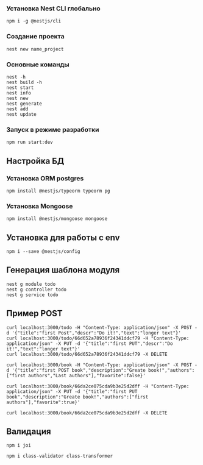 ### Установка Nest CLI глобально
```
npm i -g @nestjs/cli
```
### Создание проекта
```
nest new name_project
```
### Основные команды
```
nest -h 
nest build -h 
nest start
nest info
nest new
nest generate
nest add
nest update
```
### Запуск в режиме разработки
```
npm run start:dev
```


## Настройка БД
### Установка ORM postgres
```
npm install @nestjs/typeorm typeorm pg
```
### Установка Mongoose
```
npm install @nestjs/mongoose mongoose
```

## Установка для работы с env
```
npm i --save @nestjs/config
```

## Генерация шаблона модуля
```
nest g module todo
nest g controller todo
nest g service todo
```
## Пример POST
```
curl localhost:3000/todo -H "Content-Type: application/json" -X POST -d '{"title":"first Post","descr":"Do it!","text":"longer text"}'
curl localhost:3000/todo/66d652a78936f24341ddcf79 -H "Content-Type: application/json" -X PUT -d '{"title":"first PUT","descr":"Do it!","text":"longer text"}'
curl localhost:3000/todo/66d652a78936f24341ddcf79 -X DELETE 
```
```
curl localhost:3000/book -H "Content-Type: application/json" -X POST -d '{"title":"first POST book","description":"Greate book!","authors":["first authors","Last authors"],"favorite":false}'

curl localhost:3000/book/66da2ce075cda9b3e25d2dff -H "Content-Type: application/json" -X PUT -d '{"title":"first PUT book","description":"Greate book!","authors":["first authors"],"favorite":true}'

curl localhost:3000/book/66da2ce075cda9b3e25d2dff -X DELETE 
```


## Валидация

```
npm i joi
```

```
npm i class-validator class-transformer
```